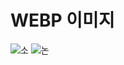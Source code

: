 # WEBP 이미지
![소](https://github.com/03JeongHyo/WEBP/assets/105775149/a6e912ad-4c62-4f46-b7bf-8f0750fdb4ae)
![논](https://github.com/03JeongHyo/WEBP/assets/105775149/89cf1379-a0d4-4d9f-a997-94eaaa425bf0)

